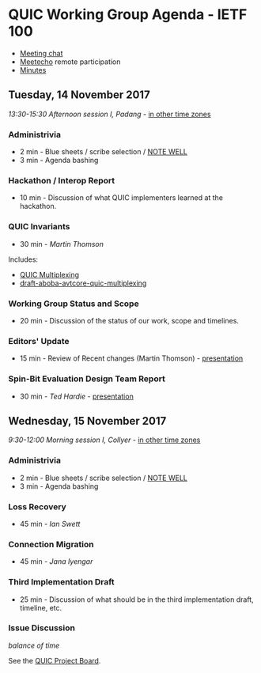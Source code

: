 # QUIC Working Group Agenda - IETF 100

* [Meeting chat](xmpp:quic@jabber.ietf.org?join)
* [Meetecho](http://www.meetecho.com/ietf100/quic) remote participation
* [Minutes](http://etherpad.tools.ietf.org:9000/p/notes-ietf-100-quic)



## Tuesday, 14 November 2017

_13:30-15:30	Afternoon session I, Padang_ - [in other time zones](https://www.timeanddate.com/worldclock/fixedtime.html?msg=IETF+100+QUIC+WG+-+First+Session&iso=20171114T1330&p1=236&ah=2)

### Administrivia

* 2 min - Blue sheets / scribe selection / [NOTE WELL](https://www.ietf.org/about/note-well.html)
* 3 min - Agenda bashing

### Hackathon / Interop Report

* 10 min - Discussion of what QUIC implementers learned at the hackathon.

### QUIC Invariants

* 30 min - *Martin Thomson*

Includes:
* [QUIC Multiplexing](https://github.com/quicwg/base-drafts/issues/426)
* [draft-aboba-avtcore-quic-multiplexing](https://datatracker.ietf.org/doc/draft-aboba-avtcore-quic-multiplexing/)

### Working Group Status and Scope

* 20 min - Discussion of the status of our work, scope and timelines.

### Editors' Update

* 15 min - Review of Recent changes (Martin Thomson) - [presentation](https://datatracker.ietf.org/meeting/100/materials/slides-100-quic-sessa-editors-change-summary/)

### Spin-Bit Evaluation Design Team Report

* 30 min - *Ted Hardie* - [presentation](https://datatracker.ietf.org/meeting/100/materials/slides-100-quic-sessa-spin-bit-evaluation-design-team-report/)


## Wednesday, 15 November 2017

_9:30-12:00	Morning session I, Collyer_ - [in other time zones](https://www.timeanddate.com/worldclock/fixedtime.html?msg=IETF+100+QUIC+WG+-+Second+Session&iso=20171115T0930&p1=236&ah=2&am=30)

### Administrivia

* 2 min - Blue sheets / scribe selection / [NOTE WELL](https://www.ietf.org/about/note-well.html)
* 3 min - Agenda bashing

### Loss Recovery

* 45 min - *Ian Swett*

### Connection Migration

* 45 min - *Jana Iyengar*

### Third Implementation Draft

* 25 min - Discussion of what should be in the third implementation draft, timeline, etc.

### Issue Discussion

*balance of time*

See the [QUIC Project Board](https://github.com/quicwg/base-drafts/projects/2).

